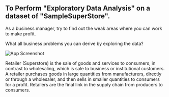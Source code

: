 
## To Perform "Exploratory Data Analysis" on a dataset of "SampleSuperStore".

As a business manager, try to find out the weak areas where you can work to make profit.

What all business problems you can derive by exploring the data?

![App Screenshot](https://media.pixcove.com/V/8/7/Supermarket-Superstore-Shopping-Shelves-Regal-Road-7024.jpg)

Retailer (Superstore) is the sale of goods and services to consumers, in contrast to wholesaling, which is sale to business or institutional customers. A retailer purchases goods in large quantities from manufacturers, directly or through a wholesaler, and then sells in smaller quantities to consumers for a profit. Retailers are the final link in the supply chain from producers to consumers. 

